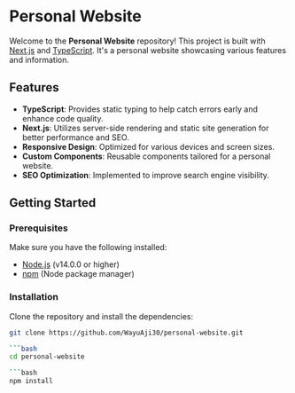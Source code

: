 # Personal Website

Welcome to the **Personal Website** repository! This project is built with [Next.js](https://nextjs.org/) and [TypeScript](https://www.typescriptlang.org/). It's a personal website showcasing various features and information.

## Features

- **TypeScript**: Provides static typing to help catch errors early and enhance code quality.
- **Next.js**: Utilizes server-side rendering and static site generation for better performance and SEO.
- **Responsive Design**: Optimized for various devices and screen sizes.
- **Custom Components**: Reusable components tailored for a personal website.
- **SEO Optimization**: Implemented to improve search engine visibility.

## Getting Started

### Prerequisites

Make sure you have the following installed:

- [Node.js](https://nodejs.org/) (v14.0.0 or higher)
- [npm](https://www.npmjs.com/) (Node package manager)

### Installation

Clone the repository and install the dependencies:

```bash
git clone https://github.com/WayuAji30/personal-website.git

```bash
cd personal-website

```bash
npm install
